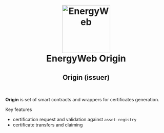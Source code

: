 <h1 align="center">
  <br>
  <a href="https://www.energyweb.org/"><img src="https://www.energyweb.org/wp-content/uploads/2019/04/logo-brand.png" alt="EnergyWeb" width="150"></a>
  <br>
  EnergyWeb Origin
  <br>
  <h2 align="center">Origin (issuer)</h2>
  <br>
</h1>

**Origin** is set of smart contracts and wrappers for certificates generation.

Key features
- certification request and validation against `asset-registry`
- certificate transfers and claiming
